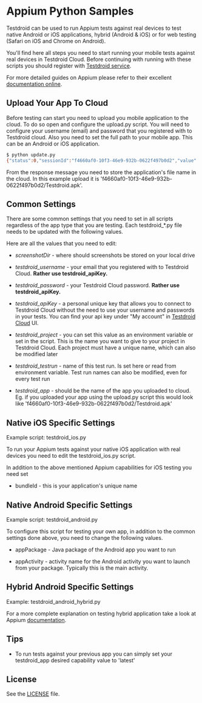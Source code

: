 # Appium Python Samples

Testdroid can be used to run Appium tests against real devices to test
native Android or iOS applications, hybrid (Android & iOS) or for web
testing (Safari on iOS and Chrome on Android).

You'll find here all steps you need to start running your mobile tests
against real devices in Testdroid Cloud. Before continuing with running with
these scripts you should register with [Testdroid service](https://cloud.testdroid.com/).

For more detailed guides on Appium please refer to their excellent
[documentation
online](http://appium.io/slate/en/master/?python#about-appium).

## Upload Your App To Cloud

Before testing can start you need to upload you mobile application to
the cloud. To do so open and configure the upload.py script. You will
need to configure your username (email) and password that you registered
with to Testdroid cloud. Also you need to set the full path to your
mobile app. This can be an Android or iOS application.

```sh
$ python update.py 
{"status":0,"sessionId":"f4660af0-10f3-46e9-932b-0622f497b0d2","value":{"message":"uploads successful","uploadCount":1,"rejectCount":0,"expiresIn":1800,"uploads":{"file":"f4660af0-10f3-46e9-932b0622f497b0d2/Testdroid.apk"},"rejects":{}}}
```

From the response message you need to store the application's file
name in the cloud. In this example upload it is
'f4660af0-10f3-46e9-932b-0622f497b0d2/Testdroid.apk'.

## Common Settings

There are some common settings that you need to set in all scripts
regardless of the app type that you are testing. Each testdroid_*.py
file needs to be updated with the following values.

Here are all the values that you need to edit:

* *screenshotDir* - where should screenshots be stored on your local drive

* *testdroid_username* - your email that you registered with to
   Testdroid Cloud.  **Rather use testdroid_apiKey.**

* *testdroid_password* - your Testdroid Cloud password. **Rather use
   testdroid_apiKey.**

* *testdroid_apiKey* - a personal unique key that allows you to
   connect to Testdroid Cloud without the need to use your username
   and passwords in your tests. You can find your api key under "My
   account" in [Testdroid Cloud](https://cloud.testdroid.com/) UI.

* *testdroid_project* - you can set this value as an environment variable
  or set in the script. This is the name you want to give to your
  project in Testdroid Cloud. Each project must have a unique name, 
  which can also be modified later

* *testdroid_testrun* - name of this test run. Is set here or read from
  environment variable. Test run names can also be modified, even for
  every test run

* *testdroid_app* - should be the name of the app you uploaded to
  cloud. Eg. if you uploaded your app using the upload.py script this
  would look like
  'f4660af0-10f3-46e9-932b-0622f497b0d2/Testdroid.apk'


## Native iOS Specific Settings

Example script: testdroid_ios.py

To run your Appium tests against your native iOS application with real
devices you need to edit the testdroid_ios.py script.

In addition to the above mentioned Appium capabilities for iOS testing
you need set

* bundleId - this is your application's unique name

## Native Android Specific Settings

Example script: testdroid_android.py

To configure this script for testing your own app, in addition to the
common settings done above, you need to change the following values.

* appPackage - Java package of the Android app you want to run

* appActivity - activity name for the Android activity you want to
  launch from your package. Typically this is the main activity.

## Hybrid Android Specific Settings

Example: testdroid_android_hybrid.py

For a more complete explanation on testing hybrid application take a look at Appium [documentation](https://github.com/appium/appium/blob/master/docs/en/advanced-concepts/hybrid.md).



## Tips

* To run tests against your previous app you can simply set your
  testdroid_app desired capability value to 'latest'


## License

See the [LICENSE](https://github.com/bitbar/testdroid-samples/blob/master/LICENSE) file.
